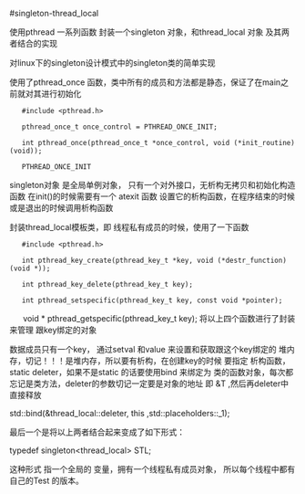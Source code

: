 #singleton-thread_local

使用pthread 一系列函数 封装一个singleton 对象，和thread_local 对象 及其两者结合的实现

对linux下的singleton设计模式中的singleton类的简单实现

使用了pthread_once 函数，类中所有的成员和方法都是静态，保证了在main之前就对其进行初始化

       #include <pthread.h>

       pthread_once_t once_control = PTHREAD_ONCE_INIT;

       int pthread_once(pthread_once_t *once_control, void (*init_routine) (void));
           
       PTHREAD_ONCE_INIT

singleton对象 是全局单例对象， 只有一个对外接口，无析构无拷贝和初始化构造函数
在init()的时候需要有一个 atexit 函数 设置它的析构函数，在程序结束的时候或是退出的时候调用析构函数



封装thread_local模板类，即 线程私有成员的时候，使用了一下函数
      
       #include <pthread.h>

       int pthread_key_create(pthread_key_t *key, void (*destr_function) (void *));

       int pthread_key_delete(pthread_key_t key);

       int pthread_setspecific(pthread_key_t key, const void *pointer);

       void * pthread_getspecific(pthread_key_t key);
将以上四个函数进行了封装来管理 跟key绑定的对象

数据成员只有一个key， 通过setval 和value 来设置和获取跟这个key绑定的 堆内存，切记！！！是堆内存，所以要有析构，在创建key的时候
要指定 析构函数，static deleter，如果不是static 的话要使用bind 来绑定为 类的函数对象，每次都忘记是类方法，deleter的参数切记一定要是对象的地址
即 &T ,然后再deleter中直接释放

std::bind(&thread_local::deleter, this ,std::placeholders::_1);

最后一个是将以上两者结合起来变成了如下形式：

typedef singleton<thread_local<Test>> STL;
      
     

这种形式 指一个全局的 变量，拥有一个线程私有成员对象， 所以每个线程中都有自己的Test 的版本。
